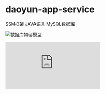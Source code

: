 # daoyun-app-service
SSM框架 JAVA语言 MySQL数据库

![数据库物理模型](https://github.com/XingXiaoGeGe/daoyun-app-service/blob/master/%E7%9B%B8%E5%85%B3%E6%96%87%E6%A1%A3/%E6%95%B0%E6%8D%AE%E5%BA%93%E7%89%A9%E7%90%86%E6%A8%A1%E5%9E%8B.pdm)

![REST API](https://github.com/XingXiaoGeGe/daoyun-app-service/blob/master/%E7%9B%B8%E5%85%B3%E6%96%87%E6%A1%A3/%E5%88%B0%E4%BA%91API-1.0%E7%89%88.pdf)
